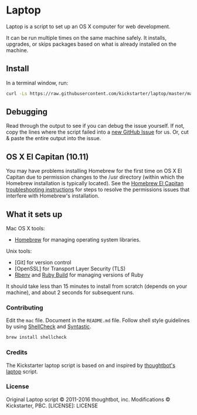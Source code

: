 # Laptop

Laptop is a script to set up an OS X computer for web development.

It can be run multiple times on the same machine safely.
It installs, upgrades, or skips packages
based on what is already installed on the machine.

## Install

In a terminal window, run: 

```sh
curl -Ls https://raw.githubusercontent.com/kickstarter/laptop/master/mac | sh
```

## Debugging

Read through the output to see if you can debug the issue yourself.
If not, copy the lines where the script failed into a
[new GitHub Issue](https://github.com/thoughtbot/laptop/issues/new) for us.
Or, cut & paste the entire output into the issue.

## OS X El Capitan (10.11)

You may have problems installing Homebrew for the first time on OS X El
Capitan due to permission changes to the /usr directory (within which the Homebrew
installation is typically located). See the [Homebrew El Capitan troubleshooting instructions](https://github.com/Homebrew/homebrew/blob/master/share/doc/homebrew/El_Capitan_and_Homebrew.md)
for steps to resolve the permissions issues that interfere with Homebrew's
installation.

## What it sets up

Mac OS X tools:

* [Homebrew] for managing operating system libraries.

[Homebrew]: http://brew.sh/

Unix tools:

* [Git] for version control
* [OpenSSL] for Transport Layer Security (TLS)
* [Rbenv] and [Ruby Build] for managing versions of Ruby

[Rbenv]: https://github.com/sstephenson/rbenv
[Ruby Build]: https://github.com/sstephenson/ruby-build

It should take less than 15 minutes to install from scratch  (depends on your machine), and about 2 seconds for subsequent runs.

### Contributing

Edit the `mac` file.
Document in the `README.md` file.
Follow shell style guidelines by using [ShellCheck] and [Syntastic].

```sh
brew install shellcheck
```

[ShellCheck]: http://www.shellcheck.net/about.html
[Syntastic]: https://github.com/scrooloose/syntastic

### Credits

The Kickstarter laptop script is based on and inspired by
[thoughtbot's laptop](https://github.com/thoughtbot/laptop) script.

### License

Original Laptop script © 2011-2016 thoughtbot, inc.
Modifications © Kickstarter, PBC.
[LICENSE]: LICENSE
